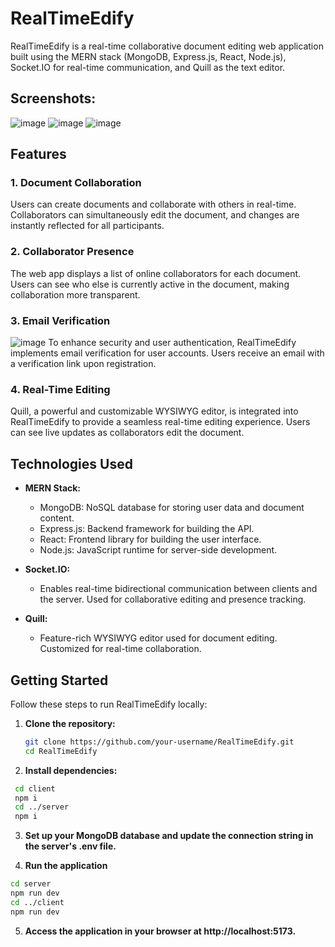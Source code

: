 # RealTimeEdify

RealTimeEdify is a real-time collaborative document editing web application built using the MERN stack (MongoDB, Express.js, React, Node.js), Socket.IO for real-time communication, and Quill as the text editor.

## Screenshots:
![image](https://github.com/Slacky300/REAL_TIME_DOCUMENT_COLLAB/assets/98531038/ccc71196-ef17-4e6b-a009-6890ccf29801)
![image](https://github.com/Slacky300/REAL_TIME_DOCUMENT_COLLAB/assets/98531038/8ed42342-12ac-484c-9de8-a5e4497f565c)
![image](https://github.com/Slacky300/REAL_TIME_DOCUMENT_COLLAB/assets/98531038/f6b69a9b-7e5f-4211-87f6-016e766ab8ec)


## Features

### 1. Document Collaboration

Users can create documents and collaborate with others in real-time. Collaborators can simultaneously edit the document, and changes are instantly reflected for all participants.

### 2. Collaborator Presence

The web app displays a list of online collaborators for each document. Users can see who else is currently active in the document, making collaboration more transparent.

### 3. Email Verification
![image]("https://github.com/Slacky300/REAL_TIME_EDIFY/assets/98531038/82194267-a451-4922-b02f-ecddb4b264df)
To enhance security and user authentication, RealTimeEdify implements email verification for user accounts. Users receive an email with a verification link upon registration.

### 4. Real-Time Editing

Quill, a powerful and customizable WYSIWYG editor, is integrated into RealTimeEdify to provide a seamless real-time editing experience. Users can see live updates as collaborators edit the document.

## Technologies Used

- **MERN Stack:**
  - MongoDB: NoSQL database for storing user data and document content.
  - Express.js: Backend framework for building the API.
  - React: Frontend library for building the user interface.
  - Node.js: JavaScript runtime for server-side development.

- **Socket.IO:**
  - Enables real-time bidirectional communication between clients and the server. Used for collaborative editing and presence tracking.

- **Quill:**
  - Feature-rich WYSIWYG editor used for document editing. Customized for real-time collaboration.

## Getting Started

Follow these steps to run RealTimeEdify locally:

1. **Clone the repository:**

   ```bash
   git clone https://github.com/your-username/RealTimeEdify.git
   cd RealTimeEdify
   ```
2. **Install dependencies:**

  ```bash
   cd client
   npm i
   cd ../server
   npm i
  ```
3. **Set up your MongoDB database and update the connection string in the server's .env file.**

4. **Run the application**
  ```bash
  cd server
  npm run dev
  cd ../client
  npm run dev
  ```

5. **Access the application in your browser at http://localhost:5173.**
